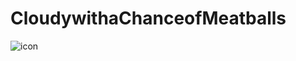 # CloudywithaChanceofMeatballs

![icon](https://github.com/shananas/CloudywithaChanceofMeatballs/assets/47014056/b8ab718b-b364-4766-8a18-993821ea50bf)
